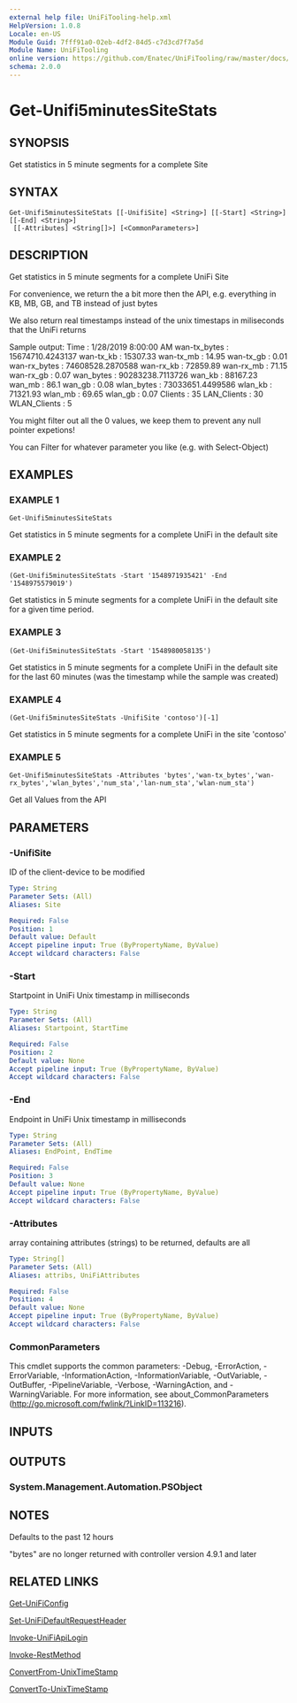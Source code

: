 ```yaml
---
external help file: UniFiTooling-help.xml
HelpVersion: 1.0.8
Locale: en-US
Module Guid: 7fff91a0-02eb-4df2-84d5-c7d3cd7f7a5d
Module Name: UniFiTooling
online version: https://github.com/Enatec/UniFiTooling/raw/master/docs/Get-Unifi5minutesSiteStats.md
schema: 2.0.0
---
```


# Get-Unifi5minutesSiteStats

## SYNOPSIS
Get statistics in 5 minute segments for a complete Site

## SYNTAX

```
Get-Unifi5minutesSiteStats [[-UnifiSite] <String>] [[-Start] <String>] [[-End] <String>]
 [[-Attributes] <String[]>] [<CommonParameters>]
```

## DESCRIPTION
Get statistics in 5 minute segments for a complete UniFi Site

For convenience, we return the a bit more then the API, e.g.
everything in KB, MB, GB, and TB instead of just bytes

We also return real timestamps instead of the unix timestaps in miliseconds that the UniFi returns

Sample output:
Time         : 1/28/2019 8:00:00 AM
wan-tx_bytes : 15674710.4243137
wan-tx_kb    : 15307.33
wan-tx_mb    : 14.95
wan-tx_gb    : 0.01
wan-rx_bytes : 74608528.2870588
wan-rx_kb    : 72859.89
wan-rx_mb    : 71.15
wan-rx_gb    : 0.07
wan_bytes    : 90283238.7113726
wan_kb       : 88167.23
wan_mb       : 86.1
wan_gb       : 0.08
wlan_bytes   : 73033651.4499586
wlan_kb      : 71321.93
wlan_mb      : 69.65
wlan_gb      : 0.07
Clients      : 35
LAN_Clients  : 30
WLAN_Clients : 5

You might filter out all the 0 values, we keep them to prevent any null pointer expetions!

You can Filter for whatever parameter you like (e.g.
with Select-Object)

## EXAMPLES

### EXAMPLE 1
```
Get-Unifi5minutesSiteStats
```

Get statistics in 5 minute segments for a complete UniFi in the default site

### EXAMPLE 2
```
(Get-Unifi5minutesSiteStats -Start '1548971935421' -End '1548975579019')
```

Get statistics in 5 minute segments for a complete UniFi in the default site for a given time period.

### EXAMPLE 3
```
(Get-Unifi5minutesSiteStats -Start '1548980058135')
```

Get statistics in 5 minute segments for a complete UniFi in the default site for the last 60 minutes (was the timestamp while the sample was created)

### EXAMPLE 4
```
(Get-Unifi5minutesSiteStats -UnifiSite 'contoso')[-1]
```

Get statistics in 5 minute segments for a complete UniFi in the site 'contoso'

### EXAMPLE 5
```
Get-Unifi5minutesSiteStats -Attributes 'bytes','wan-tx_bytes','wan-rx_bytes','wlan_bytes','num_sta','lan-num_sta','wlan-num_sta')
```

Get all Values from the API

## PARAMETERS

### -UnifiSite
ID of the client-device to be modified

```yaml
Type: String
Parameter Sets: (All)
Aliases: Site

Required: False
Position: 1
Default value: Default
Accept pipeline input: True (ByPropertyName, ByValue)
Accept wildcard characters: False
```

### -Start
Startpoint in UniFi Unix timestamp in milliseconds

```yaml
Type: String
Parameter Sets: (All)
Aliases: Startpoint, StartTime

Required: False
Position: 2
Default value: None
Accept pipeline input: True (ByPropertyName, ByValue)
Accept wildcard characters: False
```

### -End
Endpoint in UniFi Unix timestamp in milliseconds

```yaml
Type: String
Parameter Sets: (All)
Aliases: EndPoint, EndTime

Required: False
Position: 3
Default value: None
Accept pipeline input: True (ByPropertyName, ByValue)
Accept wildcard characters: False
```

### -Attributes
array containing attributes (strings) to be returned, defaults are all

```yaml
Type: String[]
Parameter Sets: (All)
Aliases: attribs, UniFiAttributes

Required: False
Position: 4
Default value: None
Accept pipeline input: True (ByPropertyName, ByValue)
Accept wildcard characters: False
```

### CommonParameters
This cmdlet supports the common parameters: -Debug, -ErrorAction, -ErrorVariable, -InformationAction, -InformationVariable, -OutVariable, -OutBuffer, -PipelineVariable, -Verbose, -WarningAction, and -WarningVariable.
For more information, see about_CommonParameters (http://go.microsoft.com/fwlink/?LinkID=113216).

## INPUTS

## OUTPUTS

### System.Management.Automation.PSObject
## NOTES
Defaults to the past 12 hours

"bytes" are no longer returned with controller version 4.9.1 and later

## RELATED LINKS

[Get-UniFiConfig]()

[Set-UniFiDefaultRequestHeader]()

[Invoke-UniFiApiLogin]()

[Invoke-RestMethod]()

[ConvertFrom-UnixTimeStamp]()

[ConvertTo-UnixTimeStamp]()

